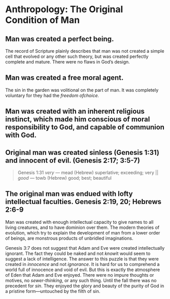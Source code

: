 # Anthropology: The Original Condition of Man

## Man was created a perfect being.

The record of Scripture plainly describes that man was not created a simple cell that evolved or any other such theory&#44; but was created perfectly complete and mature. There were no flaws in God’s design.

## Man was created a free moral agent.

The sin in the garden was volitional on the part of man. It was completely voluntary for they had the <i>freedom of</i><i>choice.</i>

## Man was created with an inherent religious instinct&#44; which made him conscious of moral responsibility to God&#44; and capable of communion with God.

## Original man was created sinless (Genesis 1:31) and innocent of evil. (Genesis 2:17; 3:5-7)
 
> Genesis 1:31 <i>very &mdash; </i>mead (Hebrew) superlative; exceeding; very 	||  <i>good &mdash; </i>towb (Hebrew) good; best; beautiful 

## The original man was endued with lofty intellectual faculties. Genesis 2:19&#44; 20; Hebrews 2:6-9	

Man was created with enough intellectual capacity to give names to all living creatures&#44; and to have dominion over them. The modern theories of evolution&#44; which try to explain the development of man from a lower order of beings&#44; are monstrous products of unbridled imaginations.	

Genesis 3:7 does not suggest that Adam and Eve were created intellectually ignorant. The fact they could be naked and not <i>know</i>it would seem to suggest a lack of intelligence. The answer to this puzzle is that they were created in <i>innocence </i>and not <i>ignorance</i>. It is hard for us to comprehend a world full of innocence and void of evil. But this is exactly the atmosphere of Eden that Adam and Eve enjoyed. There were no impure thoughts or motives&#44; no <i>sewer-thinking</i>&#44; or any such thing. Until the fall there was no precedent for <i>sin</i>. They enjoyed the glory and beauty of the purity of God in a pristine form&mdash;untouched by the filth of sin. 
